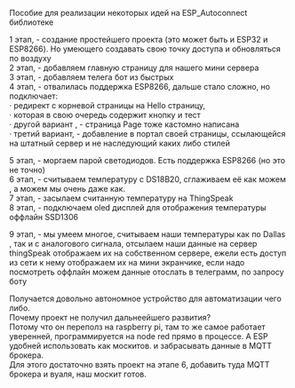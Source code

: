 Пособие для реализации некоторых идей на ESP_Autoconnect библиотеке <p>
1 этап, - создание простейшего проекта (это может быть и ESP32 и ESP8266). Но умеющего создавать свою точку доступа и обновляться по воздуху <br>
2 этап, - добавляем главную страницу для нашего мини сервера <br>
3 этап, - добавляем телега бот из быстрых <br>
4 этап, - отвалилась поддержка ESP8266, дальше стало сложно, но подключает: <br>
    · редирект с корневой страницы на Hello страницу, <br>
    · которая в свою очередь содержит кнопку и тест<br>
    · другой вариант , - страница Page тоже кастомно написана <br>
    · третий вариант, - добавление в портал своей страницы, ссылающейся на штатный сервер и не наследующий каких либо стилей <br>

5 этап, - моргаем парой светодиодов. Есть поддержка ESP8266 (но это не точно) <br>
6 этап, - считываем температуру с DS18B20, сглаживаем её как можем , а можем мы очень даже как. <br>
7 этап, - засылаем считанную температуру на ThingSpeak<br>
8 этап, - подключаем oled дисплей для отображения температуры оффлайн SSD1306 <br>
<p>9 этап, - мы умеем многое, 
<l>считываем наши температуры как по Dallas , так и с аналогового сигнала, 
<l> отсылаем наши данные на сервер thingSpeak
<l> отображаем их на собственном сервере, ежели есть доступ из сети к нему
<l> отображаем их на мини экранчике, если надо посмотреть оффлайн
<l> можем данные отослать в телеграмм, по запросу боту

<p>Получается довольно автономное устройство для автоматизации чего либо.
  <br>
Почему проект не получил дальнеейшего развития?
<br>
Потому что он переполз на raspberry pi, там то же самое работает уверенней, программируется на node red прямо в процессе. 
А ESP удобней использовать как москитов. и забрасывать данные в MQTT брокера. <br>
Для этого достаточно взять проект на этапе 6, добавить туда MQTT брокера и вуаля, наш москит готов.




